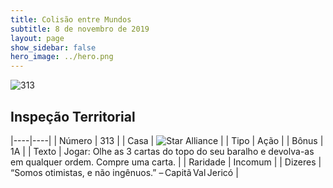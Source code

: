 ```yaml
---
title: Colisão entre Mundos
subtitle: 8 de novembro de 2019
layout: page
show_sidebar: false
hero_image: ../hero.png
---
```


![313](https://cdn.keyforgegame.com/media/card_front/pt/452_313_PF5WQ8HH3R7W_pt.png)

## Inspeção Territorial

|----|----|
| Número | 313 |
| Casa | ![Star Alliance](https://archonarcana.com/images/thumb/7/7d/Star_Alliance.png/22px-Star_Alliance.png "Aliança Estelar") |
| Tipo | Ação |
| Bônus | 1A |
| Texto | Jogar: Olhe as 3 cartas do topo do seu baralho e devolva-as em qualquer ordem. Compre uma carta. |
| Raridade | Incomum |
| Dizeres | “Somos otimistas, e não ingênuos.” – Capitã Val Jericó |
